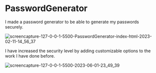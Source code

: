 # PasswordGenerator
I made a password generator to be able to generate my passwords securely.

![screencapture-127-0-0-1-5500-PasswordGenerator-index-html-2023-02-11-14_56_37](https://user-images.githubusercontent.com/44731889/218256668-b1d96cac-2a7f-410a-bbc4-da146b3010fd.png)


I have increased the security level by adding customizable options to the work I have done before.

![screencapture-127-0-0-1-5500-2023-06-01-23_49_39](https://github.com/omertuncwho/PasswordGenerator/assets/44731889/af94f3a3-59a0-4b15-8b9a-1aca93edab65)
